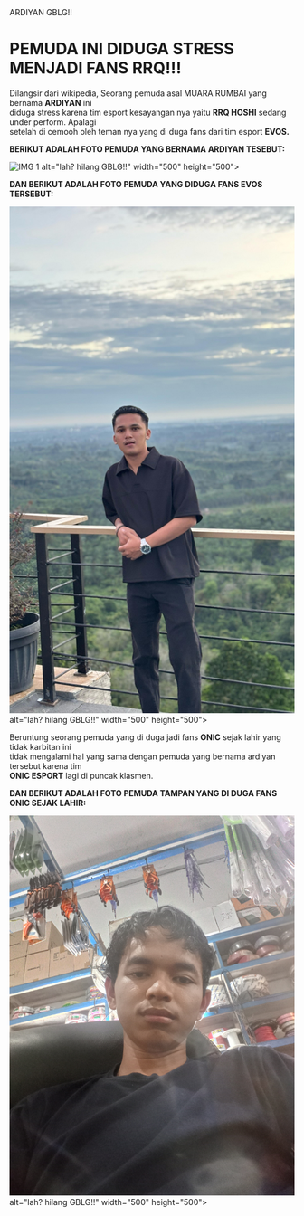 <!DOCTYPE html>
<html>
    <head>
        <tittle>ARDIYAN GBLG!!</tittle>
    </head>
    <body>
        <h1>PEMUDA INI DIDUGA STRESS MENJADI FANS RRQ!!!</h1>
        <P>Dilangsir dari wikipedia, Seorang pemuda asal MUARA RUMBAI yang bernama <strong>ARDIYAN</strong> ini
        <br>
        diduga stress karena tim esport kesayangan nya yaitu <strong>RRQ HOSHI</strong> sedang under perform.
    Apalagi<br> setelah di cemooh oleh teman nya yang di duga fans dari tim esport <strong>EVOS.</strong></P>

<p><strong>BERIKUT ADALAH FOTO PEMUDA YANG BERNAMA ARDIYAN TESEBUT:</strong></P>


![IMG 1](screenshot/IMG20250322201753.jpg) alt="lah? hilang GBLG!!" width="500" height="500">

<p><strong>DAN BERIKUT ADALAH FOTO PEMUDA YANG DIDUGA FANS EVOS TERSEBUT:</strong></p>


![IMG 2](screenshot/IMG-20250417-WA0151.jpg) alt="lah? hilang GBLG!!" width="500" height="500">
<p>Beruntung seorang pemuda yang di duga jadi fans <strong>ONIC</strong> sejak lahir yang tidak karbitan ini<br> tidak mengalami hal yang
sama dengan pemuda yang bernama ardiyan tersebut karena tim<br> <strong>ONIC ESPORT</strong> lagi di puncak klasmen.</p>
<p><strong>DAN BERIKUT ADALAH FOTO PEMUDA TAMPAN YANG DI DUGA FANS ONIC SEJAK LAHIR:</strong></p>


![IMG 3](screenshot/IMG_20250411_193159.jpg) alt="lah? hilang GBLG!!" width="500" height="500">
    </body>
</html>
